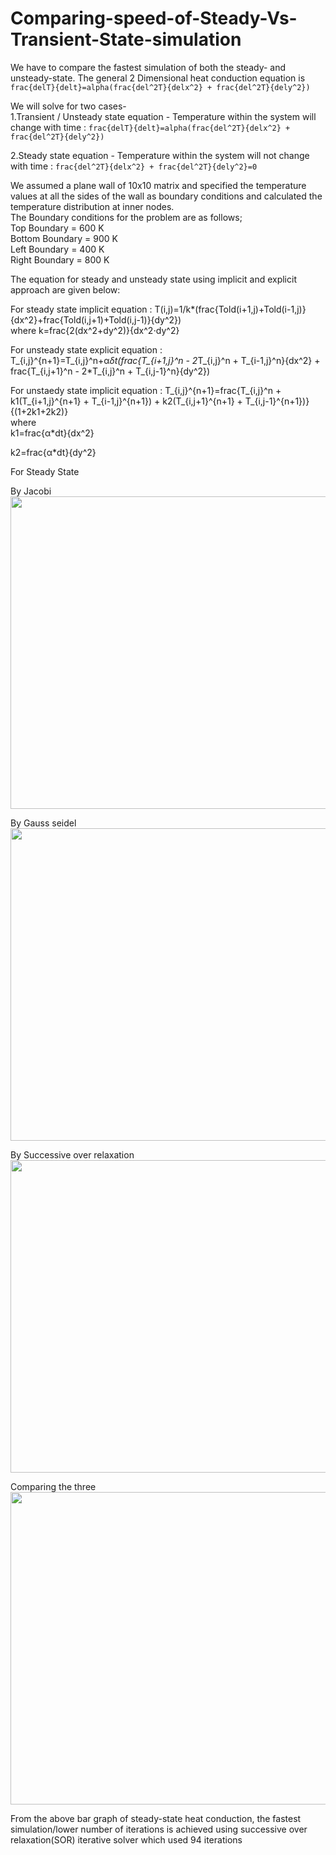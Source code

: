 # Comparing-speed-of-Steady-Vs-Transient-State-simulation
We have to compare the fastest simulation of both the steady- and unsteady-state.
The general 2 Dimensional heat conduction equation is `frac{delT}{delt}=alpha(frac{del^2T}{delx^2} + frac{del^2T}{dely^2})`

We will solve for two cases-\
1.Transient / Unsteady state equation - Temperature within the system will change with time : 
`frac{delT}{delt}=alpha(frac{del^2T}{delx^2} + frac{del^2T}{dely^2})`

2.Steady state equation - Temperature within the system will not change with time : `frac{del^2T}{delx^2} + frac{del^2T}{dely^2}=0`

We assumed a plane wall of 10x10 matrix and specified the temperature values at all the sides of the wall as boundary conditions and calculated the temperature distribution at inner nodes.\
The Boundary conditions for the problem are as follows;\
Top Boundary = 600 K\
Bottom Boundary = 900 K\
Left Boundary = 400 K\
Right Boundary = 800 K

The equation for steady and unsteady state using implicit and explicit approach are given below:

For steady state implicit equation : T(i,j)=1/k*(frac{Told(i+1,j)+Told(i-1,j)}{dx^2}+frac{Told(i,j+1)+Told(i,j-1)}{dy^2})\
where 
k=frac{2(dx^2+dy^2)}{dx^2⋅dy^2}

For unsteady state explicit equation : T_{i,j}^{n+1}=T_{i,j}^n+α*δt(frac{T_{i+1,j}^n - 2*T_{i,j}^n + T_{i-1,j}^n}{dx^2} + frac{T_{i,j+1}^n - 2*T_{i,j}^n + T_{i,j-1}^n}{dy^2})

For unstaedy state implicit equation : T_{i,j}^{n+1}=frac{T_{i,j}^n + k1(T_{i+1,j}^{n+1} + T_{i-1,j}^{n+1}) + k2(T_{i,j+1}^{n+1} + T_{i,j-1}^{n+1})}{(1+2k1+2k2)}\
where  
k1=frac{α*dt}{dx^2}

k2=frac{α*dt}{dy^2}         

For Steady State

By Jacobi
<img src="https://user-images.githubusercontent.com/74448981/108591048-aa9d8e00-738c-11eb-8b4a-57342cf84b17.JPG" height="500" width="600">

By Gauss seidel 
<img src="https://user-images.githubusercontent.com/74448981/108591046-a96c6100-738c-11eb-8866-65be3ce72d52.JPG" height="500" width="600">

By Successive over relaxation
<img src="https://user-images.githubusercontent.com/74448981/108591049-ab362480-738c-11eb-96fe-ad4853d4c1f7.JPG" height="500" width="600">

Comparing the three 
<img src="https://user-images.githubusercontent.com/74448981/108591050-ab362480-738c-11eb-9ad9-56e63f853450.JPG" height="500" width="600">

From the above bar graph of steady-state heat conduction, the fastest simulation/lower number of iterations is achieved using successive over relaxation(SOR) iterative solver which used 94 iterations
